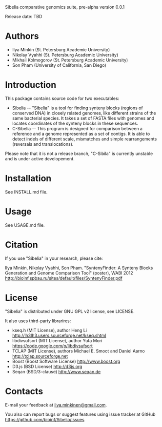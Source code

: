 Sibelia comparative genomics suite, pre-alpha version 0.0.1

Release date: TBD

Authors
=======

* Ilya Minkin (St. Petersburg Academic University)
* Nikolay Vyahhi (St. Petersburg Academic University)
* Mikhail Kolmogorov (St. Petersburg Academic University)
* Son Pham (University of California, San Diego)

Introduction
============
This package contains source code for two executables:

* Sibelia -- "Sibelia" is a tool for finding synteny blocks (regions of 
conserved DNA) in closely related genomes, like different strains of the same
bacterial species. It takes a set of FASTA files with genomes and locates
coordinates of the synteny blocks in these sequences.
* C-Sibelia -- This program is designed for comparison between a reference
and a genome represented as a set of contigs. It is able to detect indels of
different scale, mismatches and simple rearrangements (reversals and 
translocations).

Please note that it is not a release branch, "C-Sibila" is currently unstable
and is under active developement.

Installation
============
See INSTALL.md file.

Usage
=====
See USAGE.md file.

Citation
========
If you use "Sibelia" in your research, please cite:

Ilya Minkin, Nikolay Vyahhi, Son Pham. "SyntenyFinder: A Synteny Blocks 
Generation and Genome Comparison Tool" (poster), WABI 2012
http://bioinf.spbau.ru/sites/default/files/SyntenyFinder.pdf

License
=======
"Sibelia" is distributed under GNU GPL v2 license, see LICENSE.

It also uses third-party librarires:
* kseq.h (MIT License), author Heng Li
http://lh3lh3.users.sourceforge.net/kseq.shtml
* libdivsufsort (MIT License), author Yuta Mori
https://code.google.com/p/libdivsufsort
* TCLAP (MIT License), authors Michael E. Smoot and Daniel Aarno 
http://tclap.sourceforge.net
* Boost (Boost Software License)
http://www.boost.org
* D3.js (BSD License)
http://d3js.org
* Seqan (BSD/3-clause)
http://www.seqan.de

Contacts
========
E-mail your feedback at ilya.minkinen@gmail.com.

You also can report bugs or suggest features using issue tracker at GitHub
https://github.com/bioinf/Sibelia/issues
